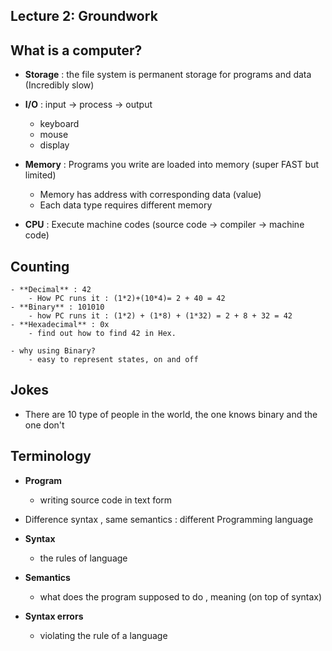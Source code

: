Lecture 2: Groundwork
-----------------------------------------


What is a computer?
-------------------
* **Storage** : the file system is permanent storage for programs and data (Incredibly slow)

* **I/O** : input -> process -> output
	- keyboard
	- mouse
	- display

* **Memory** : Programs you write are loaded into memory (super FAST but limited)
	- Memory has address with corresponding data (value)
	- Each data type requires different memory


* **CPU** : Execute machine codes (source code -> compiler -> machine code)

 Counting
 ------------

	- **Decimal** : 42  
		- How PC runs it : (1*2)+(10*4)= 2 + 40 = 42
	- **Binary** : 101010
		- how PC runs it : (1*2) + (1*8) + (1*32) = 2 + 8 + 32 = 42
	- **Hexadecimal** : 0x
		- find out how to find 42 in Hex.

	- why using Binary?
		- easy to represent states, on and off

Jokes
------
* There are 10 type of people in the world, the one knows binary and the one don't

Terminology
-------------
* **Program**
	- writing source code in text form

* Difference syntax , same semantics : different Programming language 

* **Syntax**
	- the rules of language
* **Semantics**
	- what does the program supposed to do , meaning (on top of syntax)
* **Syntax errors** 
	- violating the rule of a language












